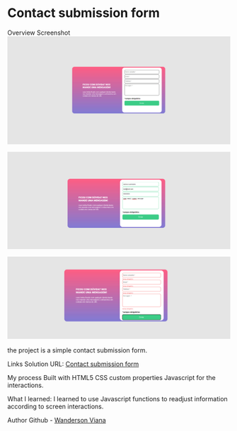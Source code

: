 # Contact submission form 


Overview
Screenshot
![](./src/screenshots/screenshot1.png)

![](./src/screenshots/screenshot2.png)

![](./src/screenshots/screenshot3.png)

the project is a simple contact submission form. 

Links
Solution URL: [Contact submission form](p)

My process
Built with
HTML5
CSS custom properties
Javascript for the interactions.


What I learned:
I learned to use Javascript functions to readjust information according to screen interactions.

Author
Github - [Wanderson Viana](https://github.com/Wandsv0)